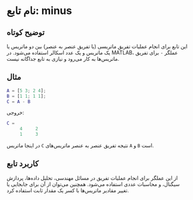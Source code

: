 

# نام تابع: minus

## توضیح کوتاه
این تابع برای انجام عملیات تفریق ماتریسی (یا تفریق عنصر به عنصر) بین دو ماتریس یا یک ماتریس و یک عدد اسکالر استفاده می‌شود. در MATLAB، عملگر `-` برای تفریق ماتریس‌ها به کار می‌رود و نیازی به تابع جداگانه نیست.

## مثال
```matlab
A = [5 3; 2 4];
B = [1 1; 1 1];
C = A - B
```

خروجی:
```matlab
C =
     4     2
     1     3
```

در اینجا ماتریس `C` نتیجه تفریق عنصر به عنصر ماتریس‌های `A` و `B` است.

## کاربرد تابع
از این عملگر برای انجام عملیات تفریق در مسائل مهندسی، تحلیل داده‌ها، پردازش سیگنال، و محاسبات عددی استفاده می‌شود. همچنین می‌توان از آن برای جابجایی یا تغییر مقادیر ماتریس‌ها با کسر یک مقدار ثابت استفاده کرد.

